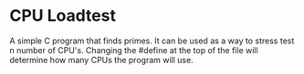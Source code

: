 # CPU Loadtest

A simple C program that finds primes. It can be used as a way to stress test n number of CPU's. Changing the #define at the top of the file will determine how many CPUs the program will use.
